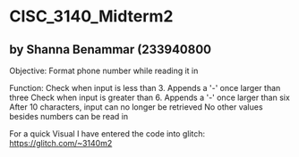 # CISC_3140_Midterm2

by Shanna Benammar (233940800
-----------------------------------------------------
Objective: 
Format phone number while reading it in

Function:
Check when input is less than 3. Appends a '-' once larger than three
Check when input is greater than 6. Appends a '-' once larger than six
After 10 characters, input can no longer be retrieved
No other values besides numbers can be read in

For a quick Visual I have entered the code into glitch: 
https://glitch.com/~3140m2
